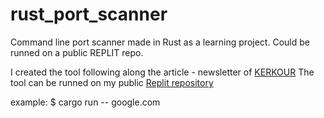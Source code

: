 # rust_port_scanner
Command line port scanner made in Rust as a learning project. Could be runned on a public REPLIT repo.

I created the tool following along the article - newsletter of [KERKOUR](https://kerkour.com/rust-fast-port-scanner)
The tool can be runned on my public [Replit repository](https://replit.com/@carlo_/rustportscanner?v=1)

example: $ cargo run -- google.com 
